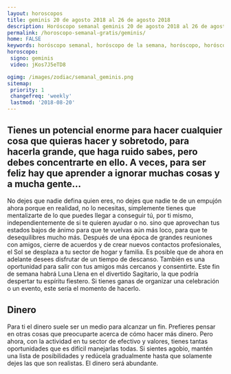 ```yaml
---
layout: horoscopos
title: geminis 20 de agosto 2018 al 26 de agosto 2018 
description: Horóscopo semanal geminis 20 de agosto 2018 al 26 de agosto 2018. Tienes un potencial enorme para hacer cualquier cosa que quieras hacer y sobretodo, para hacerla grande, que haga ruido sabes, pero debes concentrarte en ello. A veces, para ser feliz hay que aprender a ignorar muchas cosas y a mucha gente…
permalink: /horoscopo-semanal-gratis/geminis/
home: FALSE
keywords: horóscopo semanal, horóscopo de la semana, horóscopo, horóscopo gratis,horóscopos, horóscopo esperanza gracia, horoscopos geminis la semana, horóscopos gratis, Tarot, Astrologia, Zodíaco, geminis, horoscopo gratis, semanal
horoscopo:
 signo: geminis
 video: jKos7J5eTD8

ogimg: /images/zodiac/semanal_geminis.png
sitemap:
 priority: 1
 changefreq: 'weekly'
 lastmod: '2018-08-20'
---
```




## Tienes un potencial enorme para hacer cualquier cosa que quieras hacer y sobretodo, para hacerla grande, que haga ruido sabes, pero debes concentrarte en ello. A veces, para ser feliz hay que aprender a ignorar muchas cosas y a mucha gente…

No dejes que nadie defina quien eres, no dejes que nadie te de un empujón ahora porque en realidad, no lo necesitas, simplemente tienes que mentalizarte de lo que puedes llegar a conseguir tú, por ti mismo, independientemente de si te quieren ayudar o no. 
 sino que aprovechan tus estados bajos de ánimo para que te vuelvas aún más loco, para que te desequilibres mucho más.
Después de una época de grandes reuniones con amigos, cierre de acuerdos y de crear nuevos contactos profesionales, el Sol se desplaza a tu sector de hogar y familia. Es posible que de ahora en adelante desees disfrutar de un tiempo de descanso. También es una oportunidad para salir con tus amigos más cercanos y consentirte. Este fin de semana habrá Luna Llena en el divertido Sagitario, la que podría despertar tu espíritu fiestero. Si tienes ganas de organizar una celebración o un evento, este sería el momento de hacerlo.

## Dinero

Para ti el dinero suele ser un medio para alcanzar un fin. Prefieres pensar en otras cosas que preocuparte acerca de cómo hacer más dinero. Pero ahora, con la actividad en tu sector de efectivo y valores, tienes tantas oportunidades que es difícil manejarlas todas. Si sientes agobio, mantén una lista de posibilidades y redúcela gradualmente hasta que solamente dejes las que son realistas. El dinero será abundante.